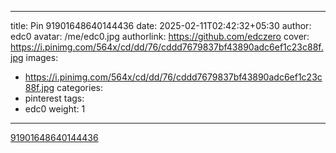 
---
title: Pin 91901648640144436
date: 2025-02-11T02:42:32+05:30
author: edc0
avatar: /me/edc0.jpg
authorlink: https://github.com/edczero
cover: https://i.pinimg.com/564x/cd/dd/76/cddd7679837bf43890adc6ef1c23c88f.jpg
images:
   - https://i.pinimg.com/564x/cd/dd/76/cddd7679837bf43890adc6ef1c23c88f.jpg
categories:
  - pinterest
tags:
  - edc0
weight: 1
---

<!--more-->

[91901648640144436](https://in.pinterest.com/pin/91901648640144436/)

	